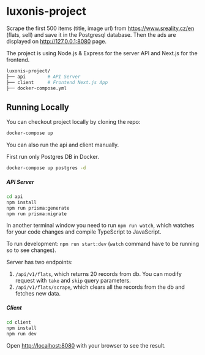 # luxonis-project

Scrape the first 500 items (title, image url) from https://www.sreality.cz/en (flats, sell)
and save it in the Postgresql database. Then the ads are displayed on http://127.0.0.1:8080 page.

The project is using Node.js & Express for the server API and Next.js for the frontend.

```bash
luxonis-project/
├── api        # API Server
├── client     # Frontend Next.js App
├── docker-compose.yml
```

## Running Locally

You can checkout project locally by cloning the repo:

```bash
docker-compose up 
```

You can also run the api and client manually.

First run only Postgres DB in Docker.

```bash
docker-compose up postgres -d
```

##### API Server

```bash
cd api
npm install
npm run prisma:generate
npm run prisma:migrate
```

In another terminal window you need to run `npm run watch`, which watches for your code changes 
and compile TypeScript to JavaScript.

To run development: `npm run start:dev` (`watch` command have to be running so to see changes).

Server has two endpoints: 
1. `/api/v1/flats`, which returns 20 records from db. You can modify request 
with `take` and `skip` query parameters.
2. `/api/v1/flats/scrape`, which clears all the records from the db and fetches new data.

##### Client

```bash
cd client
npm install
npm run dev
```

Open [http://localhost:8080](http://localhost:8080) with your browser to see the result.
